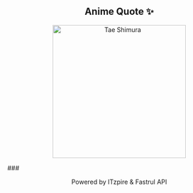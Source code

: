 <h2 align="center">Anime Quote ✨</h2>
<p align="center">
  <img src="quotes-img/2025-04-23_08-00-10.png" alt="Tae Shimura" width="300"/>
</p>
###
<p align="center">Powered by ITzpire & Fastrul API</p>
